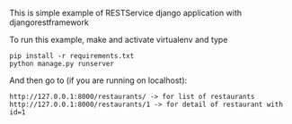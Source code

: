 This is simple example of RESTService django application with djangorestframework

To run this example, make and activate virtualenv and type

 ```
 pip install -r requirements.txt 
 python manage.py runserver
 ```

And then go to (if you are running on localhost): 
 ```
http://127.0.0.1:8000/restaurants/ -> for list of restaurants
http://127.0.0.1:8000/restaurants/1 -> for detail of restaurant with id=1
 ```
